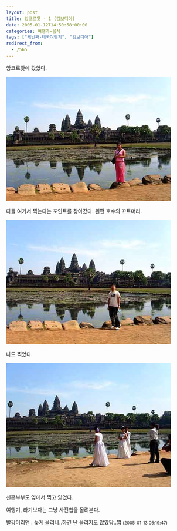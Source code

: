 ```yaml
---
layout: post
title: 앙코르왓 - 1 (캄보디아)
date: 2005-01-12T14:50:58+00:00
categories: 여행과-음식
tags: ["세번째-태국여행기", "캄보디아"]
redirect_from:
  - /565
---
```


앙코르왓에 갔었다.

![ ](/assets/media/uploads_2005_01_PICT22381.jpg)

다들 여기서 찍는다는 포인트를 찾아갔다. 왼편 호수의 끄트머리.

![ ](/assets/media/uploads_2005_01_PICT22391.jpg)

나도 찍었다.

![ ](/assets/media/uploads_2005_01_PICT22411.jpg)

신혼부부도 옆에서 찍고 있었다.

여행기, 라기보다는 그냥 사진첩을 올려본다.
<div id=comments>
<div class=comment>
<!--- cmt:970 --->
<!--- mail: --->
<!--- parent:0 --->
빨강머리앤 : 
늦게 올리네..하긴 난 올리지도 않았당..쩝
 <small>(2005-01-13 05:19:47)</small>
</div>
</div>
